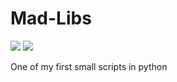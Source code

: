 # Mad-Libs

![](https://img.shields.io/github/license/OlsonBolson-py/Mad-Libs)
![](https://img.shields.io/github/last-commit/OlsonBolson-py/Mad-Libs)

One of my first small scripts in python <br>
